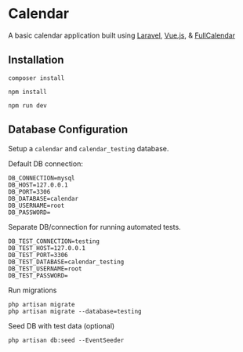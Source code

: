 # Calendar
A basic calendar application built using [Laravel](https://laravel.com/), [Vue.js](https://vuejs.org/), & [FullCalendar](https://fullcalendar.io/docs)

## Installation
```
composer install
```
```
npm install
```
```
npm run dev
```

## Database Configuration
Setup a `calendar` and `calendar_testing` database.

Default DB connection:
```env
DB_CONNECTION=mysql
DB_HOST=127.0.0.1
DB_PORT=3306
DB_DATABASE=calendar
DB_USERNAME=root
DB_PASSWORD=
```

Separate DB/connection for running automated tests.
```env
DB_TEST_CONNECTION=testing
DB_TEST_HOST=127.0.0.1
DB_TEST_PORT=3306
DB_TEST_DATABASE=calendar_testing
DB_TEST_USERNAME=root
DB_TEST_PASSWORD=
```

Run migrations 
```
php artisan migrate
php artisan migrate --database=testing
```

Seed DB with test data (optional)
```
php artisan db:seed --EventSeeder
```